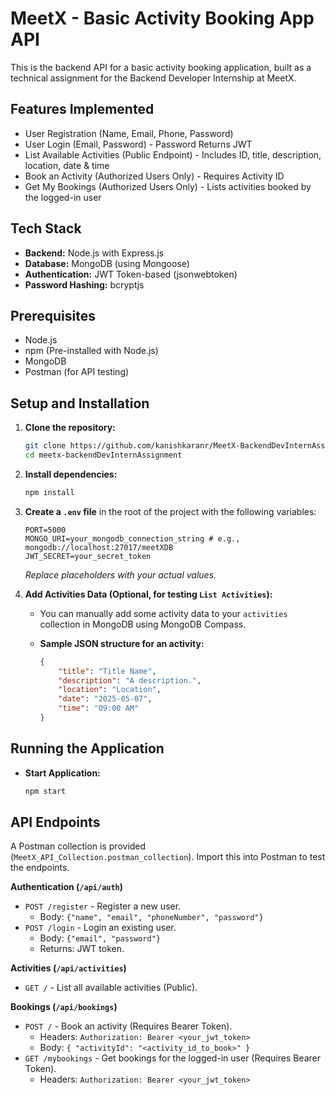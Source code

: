 # MeetX - Basic Activity Booking App API

This is the backend API for a basic activity booking application, built as a technical assignment for the Backend Developer Internship at MeetX.

## Features Implemented

* User Registration (Name, Email, Phone, Password)
* User Login (Email, Password) - Password Returns JWT
* List Available Activities (Public Endpoint) - Includes ID, title, description, location, date & time
* Book an Activity (Authorized Users Only) - Requires Activity ID
* Get My Bookings (Authorized Users Only) - Lists activities booked by the logged-in user

## Tech Stack

* **Backend:** Node.js with Express.js
* **Database:** MongoDB (using Mongoose)
* **Authentication:** JWT Token-based (jsonwebtoken)
* **Password Hashing:** bcryptjs

## Prerequisites

* Node.js
* npm (Pre-installed with Node.js)
* MongoDB
* Postman (for API testing)

## Setup and Installation

1.  **Clone the repository:**
    ```bash
    git clone https://github.com/kanishkaranr/MeetX-BackendDevInternAssignment
    cd meetx-backendDevInternAssignment
    ```

2.  **Install dependencies:**
    ```bash
    npm install
    ```

3.  **Create a `.env` file** in the root of the project with the following variables:
    ```env
    PORT=5000
    MONGO_URI=your_mongodb_connection_string # e.g., mongodb://localhost:27017/meetXDB
    JWT_SECRET=your_secret_token
    ```
    *Replace placeholders with your actual values.*

4.  **Add Activities Data (Optional, for testing `List Activities`):**
    * You can manually add some activity data to your `activities` collection in MongoDB using MongoDB Compass. 
    * **Sample JSON structure for an activity:**

        ```json
        {
            "title": "Title Name",
            "description": "A description.",
            "location": "Location",
            "date": "2025-05-07",
            "time": "09:00 AM"
        }
        ```

## Running the Application

* **Start Application:**
    ```bash
    npm start
    ```

## API Endpoints

A Postman collection is provided (`MeetX_API_Collection.postman_collection`). Import this into Postman to test the endpoints.

**Authentication (`/api/auth`)**
* `POST /register` - Register a new user.
    * Body: `{"name", "email", "phoneNumber", "password"}`
* `POST /login` - Login an existing user.
    * Body: `{"email", "password"}`
    * Returns: JWT token.

**Activities (`/api/activities`)**
* `GET /` - List all available activities (Public).

**Bookings (`/api/bookings`)**
* `POST /` - Book an activity (Requires Bearer Token).
    * Headers: `Authorization: Bearer <your_jwt_token>`
    * Body: `{ "activityId": "<activity_id_to_book>" }`
* `GET /mybookings` - Get bookings for the logged-in user (Requires Bearer Token).
    * Headers: `Authorization: Bearer <your_jwt_token>`


